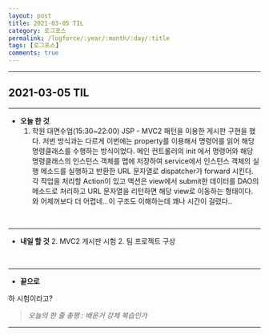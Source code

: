 ```yaml
---
layout: post
title: 2021-03-05 TIL
category: 로그포스
permalink: /logforce/:year/:month/:day/:title
tags: [로그포스]
comments: true
---
```


---

## 2021-03-05 TIL

---

- **오늘 한 것**
  1. 학원 대면수업(15:30~22:00) JSP - MVC2 패턴을 이용한 게시판 구현을 했다. 저번 방식과는 다르게 이번에는 property를 이용해서 명령어를 읽어 해당 명령클래스를 수행하는 방식이었다. 메인 컨트롤러의 init 에서 명령어와 해당 명령클래스의 인스턴스 객체를 맵에 저장하여 service에서 인스턴스 객체의 실행 메소드를 실행하고 반환한 URL 문자열로 dispatcher가 forward 시킨다. 각 작업을 처리할 Action이 있고 액션은 view에서 submit한 데이터를 DAO의 메소드로 처리하고 URL 문자열을 리턴하면 해당 view로 이동하는 형태이다. 와 어제꺼보다 더 어렵네.. 이 구조도 이해하는데 꽤나 시간이 걸렸다..

<br>

---

- **내일 할 것**
  2. MVC2 게시판 시험
  2. 팀 프로젝트 구상

<br>

---

- **끝으로**

하 시험이라고?

> _오늘의 한 줄 총평 : 배운거 강제 복습인가_

---
